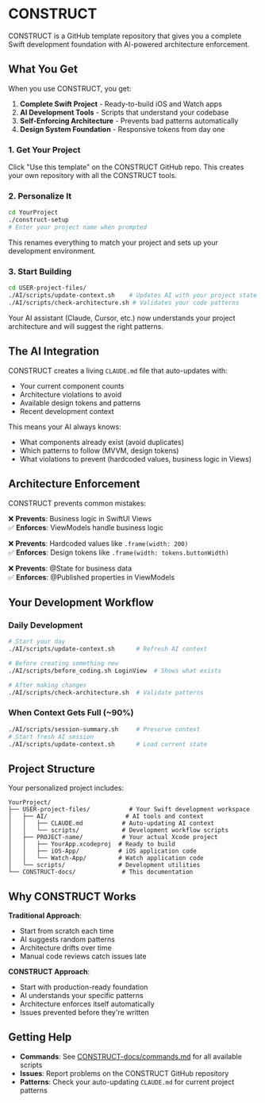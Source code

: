 # CONSTRUCT

CONSTRUCT is a GitHub template repository that gives you a complete Swift development foundation with AI-powered architecture enforcement.

## What You Get

When you use CONSTRUCT, you get:

1. **Complete Swift Project** - Ready-to-build iOS and Watch apps
2. **AI Development Tools** - Scripts that understand your codebase  
3. **Self-Enforcing Architecture** - Prevents bad patterns automatically
4. **Design System Foundation** - Responsive tokens from day one

### 1. Get Your Project
Click "Use this template" on the CONSTRUCT GitHub repo. This creates your own repository with all the CONSTRUCT tools.

### 2. Personalize It
```bash
cd YourProject
./construct-setup
# Enter your project name when prompted
```

This renames everything to match your project and sets up your development environment.

### 3. Start Building
```bash
cd USER-project-files/
./AI/scripts/update-context.sh    # Updates AI with your project state
./AI/scripts/check-architecture.sh # Validates your code patterns
```

Your AI assistant (Claude, Cursor, etc.) now understands your project architecture and will suggest the right patterns.

## The AI Integration

CONSTRUCT creates a living `CLAUDE.md` file that auto-updates with:
- Your current component counts
- Architecture violations to avoid  
- Available design tokens and patterns
- Recent development context

This means your AI always knows:
- What components already exist (avoid duplicates)
- Which patterns to follow (MVVM, design tokens)
- What violations to prevent (hardcoded values, business logic in Views)

## Architecture Enforcement

CONSTRUCT prevents common mistakes:

❌ **Prevents**: Business logic in SwiftUI Views  
✅ **Enforces**: ViewModels handle business logic

❌ **Prevents**: Hardcoded values like `.frame(width: 200)`  
✅ **Enforces**: Design tokens like `.frame(width: tokens.buttonWidth)`

❌ **Prevents**: @State for business data  
✅ **Enforces**: @Published properties in ViewModels

## Your Development Workflow

### Daily Development
```bash
# Start your day
./AI/scripts/update-context.sh      # Refresh AI context

# Before creating something new  
./AI/scripts/before_coding.sh LoginView  # Shows what exists

# After making changes
./AI/scripts/check-architecture.sh  # Validate patterns
```

### When Context Gets Full (~90%)
```bash
./AI/scripts/session-summary.sh     # Preserve context
# Start fresh AI session
./AI/scripts/update-context.sh      # Load current state
```

## Project Structure

Your personalized project includes:

```
YourProject/
├── USER-project-files/           # Your Swift development workspace
│   ├── AI/                      # AI tools and context
│   │   ├── CLAUDE.md           # Auto-updating AI context
│   │   └── scripts/            # Development workflow scripts
│   ├── PROJECT-name/           # Your actual Xcode project
│   │   ├── YourApp.xcodeproj  # Ready to build
│   │   ├── iOS-App/           # iOS application code
│   │   └── Watch-App/         # Watch application code
│   └── scripts/               # Development utilities
└── CONSTRUCT-docs/             # This documentation
```

## Why CONSTRUCT Works

**Traditional Approach**:
- Start from scratch each time
- AI suggests random patterns
- Architecture drifts over time
- Manual code reviews catch issues late

**CONSTRUCT Approach**:
- Start with production-ready foundation
- AI understands your specific patterns
- Architecture enforces itself automatically  
- Issues prevented before they're written

## Getting Help

- **Commands**: See [CONSTRUCT-docs/commands.md](CONSTRUCT-docs/commands.md) for all available scripts
- **Issues**: Report problems on the CONSTRUCT GitHub repository
- **Patterns**: Check your auto-updating `CLAUDE.md` for current project patterns